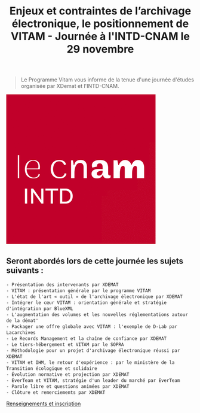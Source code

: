 ﻿---
layout: post
title: Enjeux et contraintes de l’archivage électronique, le positionnement de VITAM - Journée à l'INTD-CNAM le 29 novembre
---

> Le Programme Vitam vous informe de la tenue d'une journée d'études organisée par XDemat et l'INTD-CNAM.

![Logos](/public/images/CNAM.png)

## Seront abordés lors de cette journée les sujets suivants :

    - Présentation des intervenants par XDEMAT
    - VITAM : présentation générale par le programme VITAM
    - L'état de l'art « outil » de l'archivage électronique par XDEMAT
    - Intégrer le cœur VITAM : orientation générale et stratégie d'intégration par BlueXML
    - L'augmentation des volumes et les nouvelles réglementations autour de la démat'
    - Packager une offre globale avec VITAM : l'exemple de D-Lab par Lacarchives
    - Le Records Management et la chaîne de confiance par XDEMAT
    - Le tiers-hébergement et VITAM par le SOPRA
    - Méthodologie pour un projet d'archivage électronique réussi par XDEMAT
    - VITAM et IHM, le retour d'expérience : par le ministère de la Transition écologique et solidaire
    - Évolution normative et projection par XDEMAT
    - EverTeam et VITAM, stratégie d'un leader du marché par EverTeam
    - Parole libre et questions animées par XDEMAT
    - Clôture et remerciements par XDEMAT

[Renseignements et inscription](http://intd.cnam.fr/enjeux-et-contraintes-de-l-archivage-electronique-le-positionnement-de-vitam-1111342.kjsp?RH=intd)
